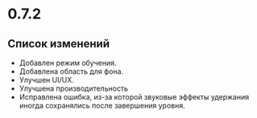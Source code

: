 # 0.7.2

## Список изменений

- Добавлен режим обучения.
- Добавлена область для фона.
- Улучшен UI/UX.
- Улучшена производительность
- Исправлена ошибка, из-за которой звуковые эффекты удержания иногда сохранялись после завершения уровня.
